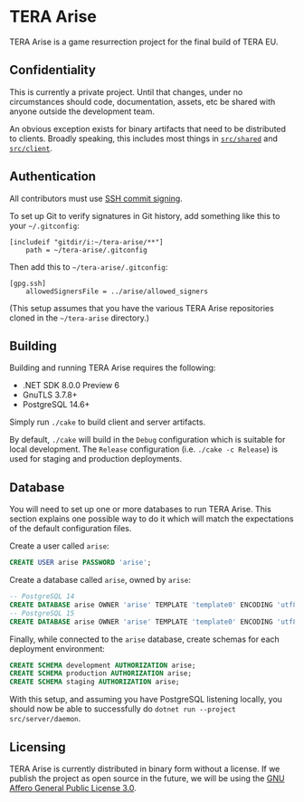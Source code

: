 # TERA Arise

TERA Arise is a game resurrection project for the final build of TERA EU.

## Confidentiality

This is currently a private project. Until that changes, under no circumstances
should code, documentation, assets, etc be shared with anyone outside the
development team.

An obvious exception exists for binary artifacts that need to be distributed to
clients. Broadly speaking, this includes most things in
[`src/shared`](src/shared) and [`src/client`](src/client).

## Authentication

All contributors must use
[SSH commit signing](https://docs.github.com/en/authentication/managing-commit-signature-verification/about-commit-signature-verification#ssh-commit-signature-verification).

To set up Git to verify signatures in Git history, add something like this to
your `~/.gitconfig`:

```gitconfig
[includeif "gitdir/i:~/tera-arise/**"]
    path = ~/tera-arise/.gitconfig
```

Then add this to `~/tera-arise/.gitconfig`:

```gitconfig
[gpg.ssh]
    allowedSignersFile = ../arise/allowed_signers
```

(This setup assumes that you have the various TERA Arise repositories cloned in
the `~/tera-arise` directory.)

## Building

Building and running TERA Arise requires the following:

* .NET SDK 8.0.0 Preview 6
* GnuTLS 3.7.8+
* PostgreSQL 14.6+

Simply run `./cake` to build client and server artifacts.

By default, `./cake` will build in the `Debug` configuration which is suitable
for local development. The `Release` configuration (i.e. `./cake -c Release`) is
used for staging and production deployments.

## Database

You will need to set up one or more databases to run TERA Arise. This section
explains one possible way to do it which will match the expectations of the
default configuration files.

Create a user called `arise`:

```sql
CREATE USER arise PASSWORD 'arise';
```

Create a database called `arise`, owned by `arise`:

```sql
-- PostgreSQL 14
CREATE DATABASE arise OWNER 'arise' TEMPLATE 'template0' ENCODING 'utf8' LOCALE 'C';
-- PostgreSQL 15
CREATE DATABASE arise OWNER 'arise' TEMPLATE 'template0' ENCODING 'utf8' LOCALE 'und-x-icu' ICU_LOCALE 'und' LOCALE_PROVIDER 'icu';
```

Finally, while connected to the `arise` database, create schemas for each
deployment environment:

```sql
CREATE SCHEMA development AUTHORIZATION arise;
CREATE SCHEMA production AUTHORIZATION arise;
CREATE SCHEMA staging AUTHORIZATION arise;
```

With this setup, and assuming you have PostgreSQL listening locally, you should
now be able to successfully do `dotnet run --project src/server/daemon`.

## Licensing

TERA Arise is currently distributed in binary form without a license. If we
publish the project as open source in the future, we will be using the
[GNU Affero General Public License 3.0](LICENSE-AGPL-3.0).
